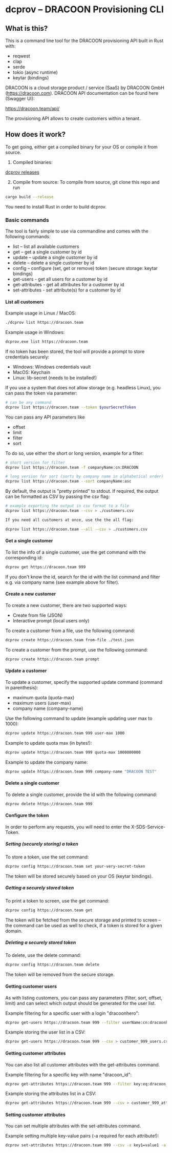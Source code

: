 

# dcprov – DRACOON Provisioning CLI

## What is this?

This is a command line tool for the DRACOON provisioning API built in Rust with: 

* reqwest
* clap
* serde
* tokio (async runtime)
* keytar (bindings)

DRACOON is a cloud storage product / service (SaaS) by DRACOON GmbH (https://dracoon.com). 
DRACOON API documentation can be found here (Swagger UI):

https://dracoon.team/api/

The provisioning API allows to create customers within a tenant. 

## How does it work?

To get going, either get a compiled binary for your OS or compile it from source.
1. Compiled binaries:

[dcprov releases](https://github.com/unbekanntes-pferd/dcprov/releases)

2. Compile from source:
To compile from source, git clone this repo and run

```bash
cargo build --release
```
You need to install Rust in order to build dcprov.

### Basic commands

The tool is fairly simple to use via commandline and comes with the following commands:

* list – list all available customers
* get – get a single customer by id
* update – update a single customer by id
* delete – delete a single customer by id
* config – configure (set, get or remove) token (secure storage: keytar bindings)
* get-users - get all users for a customer by id
* get-attributes - get all attributes for a customer by id
* set-attributes - set attribute(s) for a customer by id

#### List all customers

Example usage in Linux / MacOS:

```bash
./dcprov list https://dracoon.team 
```
Example usage in Windows:
```bash
dcprov.exe list https://dracoon.team 
```
If no token has been stored, the tool will provide a prompt to store credentials securely:
* Windows: Windows credentials vault
* MacOS: Keychain
* Linux: lib-secret (needs to be installed!)

If you use a system that does not allow storage (e.g. headless Linux), you can pass the token via parameter:

```bash
# can be any command
dcprov list https://dracoon.team --token $yourSecretToken
```

You can pass any API parameters like
- offset
- limit
- filter
- sort

To do so, use either the short or long version, example for a filter:

```bash
# short version for filter 
dcprov list https://dracoon.team -f companyName:cn:DRACOON
```

```bash
# long version for sort (sorts by company name in alphabetical order)
dcprov list https://dracoon.team --sort companyName:asc
```
By default, the output is "pretty printed" to stdout.
If required, the output can be formatted as CSV by passing the csv flag:

```bash
# example exporting the output in csv format to a file
dcprov list https://dracoon.team --csv > ./customers.csv

If you need all customers at once, use the the all flag:

dcprov list https://dracoon.team --all --csv > ./customers.csv

```

#### Get a single customer

To list the info of a single customer, use the get command with the corresponding id:

```bash
dcprov get https://dracoon.team 999
```

If you don't know the id, search for the id with the list command and filter e.g. via company name (see example above for filter).

#### Create a new customer

To create a new customer, there are two supported ways:
- Create from file (JSON)
- Interactive prompt (local users only)

To create a customer from a file, use the following command:

```bash
dcprov create https://dracoon.team from-file ./test.json
```

To create a customer from the prompt, use the following command:

```bash
dcprov create https://dracoon.team prompt
```

#### Update a customer

To update a customer, specify the supported update command (command in parenthesis):
- maximum quota (quota-max)
- maximum users (user-max)
- company name (company-name)

Use the following command to update (example updating user max to 1000):

```bash
dcprov update https://dracoon.team 999 user-max 1000
```

Example to update quota max (in bytes!):
```bash
dcprov update https://dracoon.team 999 quota-max 1000000000
```

Example to update the company name:

```bash
dcprov update https://dracoon.team 999 company-name "DRACOON TEST"
```

#### Delete a single customer

To delete a single customer, provide the id with the following command:

```bash
dcprov delete https://dracoon.team 999 
```

#### Configure the token 

In order to perform any requests, you will need to enter the X-SDS-Service-Token. 

##### Setting (securely storing) a token
To store a token, use the set command:

```bash
dcprov config https://dracoon.team set your-very-secret-token
```
The token will be stored securely based on your OS (keytar bindings).

##### Getting a securely stored token
To print a token to screen, use the get command:

```bash
dcprov config https://dracoon.team get
```
The token will be fetched from the secure storage and printed to screen – the command can be used as well to check, if a token is stored for a given domain.

##### Deleting a securely stored token
To delete, use the delete command:

```bash
dcprov config https://dracoon.team delete
```
The token will be removed from the secure storage.


#### Getting customer users 

As with listing customers, you can pass any parameters (filter, sort, offset, limit) and can select which output should be 
generated for the user list.

Example filtering for a specific user with a login "dracoonhero":

```bash
dcprov get-users https://dracoon.team 999 --filter userName:cn:dracoonhero
```

Example storing the user list in a CSV:
```bash
dcprov get-users https://dracoon.team 999 --csv > customer_999_users.csv
```

#### Getting customer attributes

You can also list all customer attributes with the get-attributes command.

Example filtering for a specific key with name "dracoon_id":

```bash
dcprov get-attributes https://dracoon.team 999 --filter key:eq:dracoon_id
```

Example storing the attributes list in a CSV:
```bash
dcprov get-attributes https://dracoon.team 999 --csv > customer_999_attribs.csv
```

#### Setting customer attributes

You can set multiple attributes with the set-attributes command.

Example setting multiple key-value pairs (-a required for each attribute!):

```bash
dcprov set-attributes https://dracoon.team 999 --csv -a key1=value1 -a key2=value2 -a key3=value3
```


